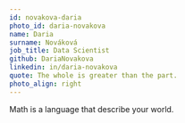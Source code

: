 ```yaml
---
id: novakova-daria
photo_id: daria-novakova
name: Daria
surname: Nováková
job_title: Data Scientist
github: DariaNovakova
linkedin: in/daria-novakova
quote: The whole is greater than the part.
photo_align: right
---
```


Math is a language that describe your world.
